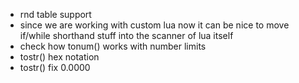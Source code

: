 * rnd table support
* since we are working with custom lua now it can be nice to move if/while shorthand stuff into the scanner of lua itself
* check how tonum() works with number limits
* tostr() hex notation
* tostr() fix 0.0000